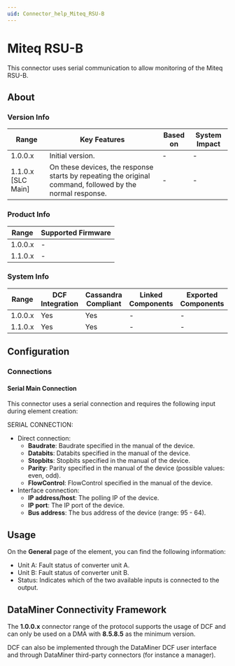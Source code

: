```yaml
---
uid: Connector_help_Miteq_RSU-B
---
```


# Miteq RSU-B

This connector uses serial communication to allow monitoring of the Miteq RSU-B.

## About

### Version Info

| **Range**            | **Key Features**                                                                                          | **Based on** | **System Impact** |
|----------------------|-----------------------------------------------------------------------------------------------------------|--------------|-------------------|
| 1.0.0.x              | Initial version.                                                                                          | \-           | \-                |
| 1.1.0.x \[SLC Main\] | On these devices, the response starts by repeating the original command, followed by the normal response. | \-           | \-                |

### Product Info

| Range     | Supported Firmware     |
|-----------|------------------------|
| 1.0.0.x   | \-                     |
| 1.1.0.x   | \-                     |

### System Info

| Range     | DCF Integration     | Cassandra Compliant     | Linked Components     | Exported Components     |
|-----------|---------------------|-------------------------|-----------------------|-------------------------|
| 1.0.0.x   | Yes                 | Yes                     | \-                    | \-                      |
| 1.1.0.x   | Yes                 | Yes                     | \-                    | \-                      |

## Configuration

### Connections

#### Serial Main Connection

This connector uses a serial connection and requires the following input during element creation:

SERIAL CONNECTION:

- Direct connection:
  - **Baudrate**: Baudrate specified in the manual of the device.
  - **Databits**: Databits specified in the manual of the device.
  - **Stopbits**: Stopbits specified in the manual of the device.
  - **Parity**: Parity specified in the manual of the device (possible values: even, odd).
  - **FlowControl**: FlowControl specified in the manual of the device.
- Interface connection:
  - **IP address/host**: The polling IP of the device.
  - **IP port**: The IP port of the device.
  - **Bus address**: The bus address of the device (range: 95 - 64).

## Usage

On the **General** page of the element, you can find the following information:

- Unit A: Fault status of converter unit A.
- Unit B: Fault status of converter unit B.
- Status: Indicates which of the two available inputs is connected to the output.

## DataMiner Connectivity Framework

The **1.0.0.x** connector range of the protocol supports the usage of DCF and can only be used on a DMA with **8.5.8.5** as the minimum version.

DCF can also be implemented through the DataMiner DCF user interface and through DataMiner third-party connectors (for instance a manager).
